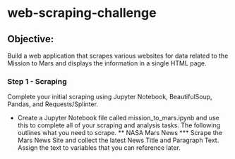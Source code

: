 # web-scraping-challenge

## Objective: 
Build a web application that scrapes various websites for data related to the Mission to Mars and displays the information in a single HTML page.

### Step 1 - Scraping
Complete your initial scraping using Jupyter Notebook, BeautifulSoup, Pandas, and Requests/Splinter.
* Create a Jupyter Notebook file called mission_to_mars.ipynb and use this to complete all of your scraping and analysis tasks. The following outlines what you need to scrape.
** NASA Mars News
*** Scrape the Mars News Site and collect the latest News Title and Paragraph Text. Assign the text to variables that you can reference later.
